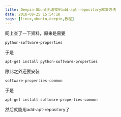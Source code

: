 ```yaml
---
title: Deepin-Ubunt无法找到add-apt-repository解决方法
date: 2018-08-25 15:54:18
tags: [linux,ubuntu,deepin,教程]
---
```

网上查了一下资料，原来是需要

```
python-software-properties
```

于是
```
apt-get install python-software-properties
```
除此之外还要安装
```
software-properties-common
```
于是
```
apt-get install software-properties-common
```
然后就能用add-apt-repository了